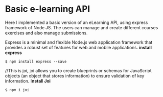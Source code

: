 # Basic e-learning API
Here I implemented a basic version of an eLearning API, using express framework of Node JS. The users can manage and create different courses exercises and also manage submissions.

Express is a minimal and flexible Node.js web application framework that provides a robust set of features for web and mobile applications.
**install express**
```
$ npm install express --save
```
//This is joi, joi allows you to create blueprints or schemas for JavaScript objects (an object that stores information) to ensure validation of key information.
**Install Joi**
```
$ npm i joi
```
